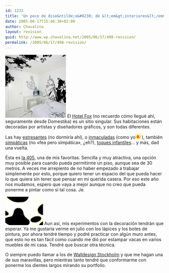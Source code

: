 ```yaml
---
id: 1232
title: 'Un poco de dise&ntilde;o&#8230; de &lt;em&gt;interiores&lt;/em&gt;'
date: 2005-06-17T15:46:38+02:00
author: Chavalina
layout: revision
guid: http://www.wp.chavalina.net/2005/06/17/498-revision/
permalink: /2005/06/17/498-revision/
---
```

<img class="imgizqda" src="/imagenes/fotos/b-room.jpg" alt="Habitaci&oacute;n del Hotel Fox" /> El <a href="http://www.fox-hotel.com/" target="_blank">Hotel Fox</a> (no recuerdo c&oacute;mo llegu&eacute; ah&iacute;, seguramente desde Domestika) es un sitio singular. Sus habitaciones est&aacute;n decoradas por artistas y dise&ntilde;adores gr&aacute;ficos, y son todas diferentes.

Las hay <a href="http://www.hotelfox.dk/rooms/206.html" target="_blank">estresantes</a> (no dormir&iacute;a ah&iacute;), o <a href="http://www.hotelfox.dk/rooms/306.html" target="_blank">inmaculadas</a> (como yo![emo](/imagenes/emoticonos/risa.gif) ), tambi&eacute;n <a href="http://www.hotelfox.dk/rooms/107.html" target="_blank">simp&aacute;ticas</a> (no «fea pero simp&aacute;tica», &iquest;eh?), <a href="http://www.hotelfox.dk/rooms/102.html" target="_blank">toques infantiles</a>&#8230; y m&aacute;s, dad una vuelta.

&Eacute;sta es <a href="http://www.hotelfox.dk/rooms/405.html" target="_blank">la 405</a>, una de mis favoritas. Sencilla y muy atractiva, una opci&oacute;n muy posible para cuando pueda permitirme un piso, aunque sea de 30 metros. A veces me arrepiento de no haber empezado a trabajar simplemente por esto, porque quiero tener un espacio del que pueda hacer lo que quiera sin tener que pensar en mi querida casera. Por eso este a&ntilde;o nos mudamos, espero que vaya a mejor aunque no creo que pueda ponerme a pintar como si tal cosa. Je.

<img class="imgizqda" src="/imagenes/fotos/mi-vaca.jpg" alt="Mi estampado favorito" /> Aun as&iacute;, mis experimentos con la decoraci&oacute;n tendr&aacute;n que esperar. Ya me gustar&iacute;a verme en julio con los l&aacute;pices y los botes de pintura, por ahora tendr&eacute; tiempo y podr&eacute; practicar con alg&uacute;n muro antes, que esto no es tan f&aacute;cil como cuando me di&oacute; por estampar vacas en varios muebles de mi casa. Tendr&eacute; que buscar otra t&eacute;cnica.

O siempre puedo llamar a los de <a href="http://www.walldesign.se/index.php?lang=eng" target="_blank">Walldesign Stockholm</a> y que me hagan una de sus maravillas, pero mientras tanto tendr&eacute; que conformarme con ponerme los dientes largos mirando su portfolio.